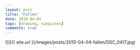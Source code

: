 ```yaml
---
layout: post
title: "Fallen"
date: 2010-04-04
tags: [drawing, sanguines]
comments: true
---
```

![]({{ site.url }}/images/posts/2010-04-04-fallen/DSC_0417.jpg)

